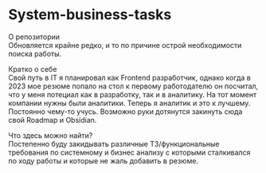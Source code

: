 # System-business-tasks
О репозитории  
Обновляется крайне редко, и то по причине острой необходимости поиска работы.

Кратко о себе  
Cвой путь в IT я планировал как Frontend разработчик, однако когда в 2023 мое резюме попало на стол к первому работодателю он посчитал, что у меня потециал как в разработку, так и в аналитику. На тот момент компании нужны были аналитики. Теперь я аналитик и это к лучшему. 
Постоянно чему-то учусь. Возможно руки дотянутся закинуть сюда свой Roadmap и Obsidian.

Что здесь можно найти?  
Постепенно буду закидывать различные ТЗ/функциональные требования по системному и бизнес анализу с которыми сталкивался по ходу работы и которые не жаль добавить в резюме.
